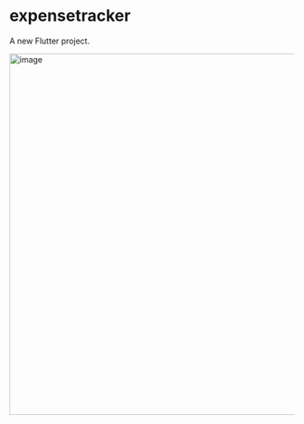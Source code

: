 # expensetracker

A new Flutter project.

<img width="650" height="638" alt="image" src="https://github.com/user-attachments/assets/40a37772-7d8c-42af-8d75-36b46ed347a8" />

